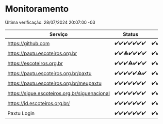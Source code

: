 # Monitoramento

Última verificação: 28/07/2024 20:07:00 -03

|Serviço|Status|Últimas 24h|
|---|---|---|
|https://github.com|<span title="2024-07-21: OK=23">✔️</span><span title="2024-07-22: OK=23">✔️</span><span title="2024-07-23: OK=24">✔️</span><span title="2024-07-24: OK=24">✔️</span><span title="2024-07-25: OK=24">✔️</span><span title="2024-07-26: OK=24">✔️</span><span title="2024-07-27: OK=23">✔️</span>|<span title="27/07/2024 20:07:00 -03 : 200">✔️</span><span title="27/07/2024 21:38:00 -03 : 200">✔️</span><span title="27/07/2024 23:02:00 -03 : 200">✔️</span><span title="28/07/2024 00:08:00 -03 : 200">✔️</span><span title="28/07/2024 01:08:00 -03 : 200">✔️</span><span title="28/07/2024 02:08:00 -03 : 200">✔️</span><span title="28/07/2024 03:09:00 -03 : 200">✔️</span><span title="28/07/2024 04:07:00 -03 : 200">✔️</span><span title="28/07/2024 05:08:00 -03 : 200">✔️</span><span title="28/07/2024 06:07:00 -03 : 200">✔️</span><span title="28/07/2024 07:06:00 -03 : 200">✔️</span><span title="28/07/2024 08:04:00 -03 : 200">✔️</span><span title="28/07/2024 09:11:00 -03 : 200">✔️</span><span title="28/07/2024 10:07:00 -03 : 200">✔️</span><span title="28/07/2024 11:05:00 -03 : 200">✔️</span><span title="28/07/2024 12:06:00 -03 : 200">✔️</span><span title="28/07/2024 13:09:00 -03 : 200">✔️</span><span title="28/07/2024 14:06:00 -03 : 200">✔️</span><span title="28/07/2024 15:08:00 -03 : 200">✔️</span><span title="28/07/2024 16:04:00 -03 : 200">✔️</span><span title="28/07/2024 17:07:00 -03 : 200">✔️</span><span title="28/07/2024 18:07:00 -03 : 200">✔️</span><span title="28/07/2024 19:07:00 -03 : 200">✔️</span><span title="28/07/2024 20:07:00 -03 : 200">✔️</span>|
|https://paxtu.escoteiros.org.br|<span title="2024-07-21: OK=23">✔️</span><span title="2024-07-22: OK=23">✔️</span><span title="2024-07-23: OK=23, Falhas=1">⚠️</span><span title="2024-07-24: OK=24">✔️</span><span title="2024-07-25: OK=24">✔️</span><span title="2024-07-26: OK=24">✔️</span><span title="2024-07-27: OK=23">✔️</span>|<span title="27/07/2024 20:07:00 -03 : 200">✔️</span><span title="27/07/2024 21:38:00 -03 : 200">✔️</span><span title="27/07/2024 23:02:00 -03 : 200">✔️</span><span title="28/07/2024 00:08:00 -03 : 200">✔️</span><span title="28/07/2024 01:08:00 -03 : 200">✔️</span><span title="28/07/2024 02:08:00 -03 : 200">✔️</span><span title="28/07/2024 03:09:00 -03 : 200">✔️</span><span title="28/07/2024 04:07:00 -03 : 200">✔️</span><span title="28/07/2024 05:08:00 -03 : 200">✔️</span><span title="28/07/2024 06:07:00 -03 : 200">✔️</span><span title="28/07/2024 07:06:00 -03 : 200">✔️</span><span title="28/07/2024 08:04:00 -03 : 200">✔️</span><span title="28/07/2024 09:11:00 -03 : 200">✔️</span><span title="28/07/2024 10:07:00 -03 : 200">✔️</span><span title="28/07/2024 11:05:00 -03 : 200">✔️</span><span title="28/07/2024 12:06:00 -03 : 200">✔️</span><span title="28/07/2024 13:09:00 -03 : 200">✔️</span><span title="28/07/2024 14:06:00 -03 : 200">✔️</span><span title="28/07/2024 15:08:00 -03 : 200">✔️</span><span title="28/07/2024 16:04:00 -03 : 200">✔️</span><span title="28/07/2024 17:07:00 -03 : 200">✔️</span><span title="28/07/2024 18:07:00 -03 : 200">✔️</span><span title="28/07/2024 19:07:00 -03 : 200">✔️</span><span title="28/07/2024 20:07:00 -03 : 200">✔️</span>|
|https://escoteiros.org.br|<span title="2024-07-21: OK=23">✔️</span><span title="2024-07-22: OK=23">✔️</span><span title="2024-07-23: OK=24">✔️</span><span title="2024-07-24: OK=22, Falhas=2">⚠️</span><span title="2024-07-25: OK=24">✔️</span><span title="2024-07-26: OK=24">✔️</span><span title="2024-07-27: OK=23">✔️</span>|<span title="27/07/2024 20:07:00 -03 : 200">✔️</span><span title="27/07/2024 21:38:00 -03 : 200">✔️</span><span title="27/07/2024 23:02:00 -03 : 200">✔️</span><span title="28/07/2024 00:08:00 -03 : 200">✔️</span><span title="28/07/2024 01:08:00 -03 : 200">✔️</span><span title="28/07/2024 02:08:00 -03 : 200">✔️</span><span title="28/07/2024 03:09:00 -03 : 200">✔️</span><span title="28/07/2024 04:07:00 -03 : 200">✔️</span><span title="28/07/2024 05:08:00 -03 : 200">✔️</span><span title="28/07/2024 06:07:00 -03 : 200">✔️</span><span title="28/07/2024 07:06:00 -03 : 200">✔️</span><span title="28/07/2024 08:04:00 -03 : 200">✔️</span><span title="28/07/2024 09:11:00 -03 : 200">✔️</span><span title="28/07/2024 10:07:00 -03 : 200">✔️</span><span title="28/07/2024 11:05:00 -03 : 200">✔️</span><span title="28/07/2024 12:06:00 -03 : 200">✔️</span><span title="28/07/2024 13:09:00 -03 : 200">✔️</span><span title="28/07/2024 14:06:00 -03 : 200">✔️</span><span title="28/07/2024 15:08:00 -03 : 200">✔️</span><span title="28/07/2024 16:04:00 -03 : 200">✔️</span><span title="28/07/2024 17:07:00 -03 : 200">✔️</span><span title="28/07/2024 18:07:00 -03 : 200">✔️</span><span title="28/07/2024 19:07:00 -03 : 200">✔️</span><span title="28/07/2024 20:07:00 -03 : 200">✔️</span>|
|https://paxtu.escoteiros.org.br/paxtu|<span title="2024-07-21: OK=23">✔️</span><span title="2024-07-22: OK=23">✔️</span><span title="2024-07-23: OK=24">✔️</span><span title="2024-07-24: OK=24">✔️</span><span title="2024-07-25: OK=24">✔️</span><span title="2024-07-26: OK=23, Falhas=1">⚠️</span><span title="2024-07-27: OK=23">✔️</span>|<span title="27/07/2024 20:07:00 -03 : 200">✔️</span><span title="27/07/2024 21:38:00 -03 : 200">✔️</span><span title="27/07/2024 23:02:00 -03 : 200">✔️</span><span title="28/07/2024 00:08:00 -03 : 200">✔️</span><span title="28/07/2024 01:08:00 -03 : 200">✔️</span><span title="28/07/2024 02:08:00 -03 : 200">✔️</span><span title="28/07/2024 03:09:00 -03 : 200">✔️</span><span title="28/07/2024 04:07:00 -03 : 200">✔️</span><span title="28/07/2024 05:08:00 -03 : 200">✔️</span><span title="28/07/2024 06:07:00 -03 : 200">✔️</span><span title="28/07/2024 07:06:00 -03 : 200">✔️</span><span title="28/07/2024 08:04:00 -03 : 200">✔️</span><span title="28/07/2024 09:11:00 -03 : 200">✔️</span><span title="28/07/2024 10:08:00 -03 : 200">✔️</span><span title="28/07/2024 11:05:00 -03 : 200">✔️</span><span title="28/07/2024 12:06:00 -03 : 200">✔️</span><span title="28/07/2024 13:09:00 -03 : 200">✔️</span><span title="28/07/2024 14:06:00 -03 : 200">✔️</span><span title="28/07/2024 15:08:00 -03 : 200">✔️</span><span title="28/07/2024 16:04:00 -03 : 200">✔️</span><span title="28/07/2024 17:07:00 -03 : 200">✔️</span><span title="28/07/2024 18:07:00 -03 : 200">✔️</span><span title="28/07/2024 19:07:00 -03 : 200">✔️</span><span title="28/07/2024 20:07:00 -03 : 200">✔️</span>|
|https://paxtu.escoteiros.org.br/meupaxtu|<span title="2024-07-21: OK=23">✔️</span><span title="2024-07-22: OK=23">✔️</span><span title="2024-07-23: OK=24">✔️</span><span title="2024-07-24: OK=24">✔️</span><span title="2024-07-25: OK=24">✔️</span><span title="2024-07-26: OK=24">✔️</span><span title="2024-07-27: OK=23">✔️</span>|<span title="27/07/2024 20:07:00 -03 : 200">✔️</span><span title="27/07/2024 21:38:00 -03 : 200">✔️</span><span title="27/07/2024 23:02:00 -03 : 200">✔️</span><span title="28/07/2024 00:08:00 -03 : 200">✔️</span><span title="28/07/2024 01:08:00 -03 : 200">✔️</span><span title="28/07/2024 02:08:00 -03 : 200">✔️</span><span title="28/07/2024 03:09:00 -03 : 200">✔️</span><span title="28/07/2024 04:07:00 -03 : 200">✔️</span><span title="28/07/2024 05:08:00 -03 : 200">✔️</span><span title="28/07/2024 06:07:00 -03 : 200">✔️</span><span title="28/07/2024 07:06:00 -03 : 200">✔️</span><span title="28/07/2024 08:04:00 -03 : 200">✔️</span><span title="28/07/2024 09:11:00 -03 : 200">✔️</span><span title="28/07/2024 10:08:00 -03 : 200">✔️</span><span title="28/07/2024 11:05:00 -03 : 200">✔️</span><span title="28/07/2024 12:06:00 -03 : 200">✔️</span><span title="28/07/2024 13:09:00 -03 : 200">✔️</span><span title="28/07/2024 14:06:00 -03 : 200">✔️</span><span title="28/07/2024 15:08:00 -03 : 200">✔️</span><span title="28/07/2024 16:04:00 -03 : 200">✔️</span><span title="28/07/2024 17:07:00 -03 : 200">✔️</span><span title="28/07/2024 18:07:00 -03 : 200">✔️</span><span title="28/07/2024 19:07:00 -03 : 200">✔️</span><span title="28/07/2024 20:07:00 -03 : 200">✔️</span>|
|https://sigue.escoteiros.org.br/siguenacional|<span title="2024-07-21: OK=23">✔️</span><span title="2024-07-22: OK=23">✔️</span><span title="2024-07-23: OK=24">✔️</span><span title="2024-07-24: OK=24">✔️</span><span title="2024-07-25: OK=24">✔️</span><span title="2024-07-26: OK=24">✔️</span><span title="2024-07-27: OK=23">✔️</span>|<span title="27/07/2024 20:07:00 -03 : 200">✔️</span><span title="27/07/2024 21:38:00 -03 : 200">✔️</span><span title="27/07/2024 23:02:00 -03 : 200">✔️</span><span title="28/07/2024 00:08:00 -03 : 200">✔️</span><span title="28/07/2024 01:08:00 -03 : 200">✔️</span><span title="28/07/2024 02:08:00 -03 : 200">✔️</span><span title="28/07/2024 03:09:00 -03 : 200">✔️</span><span title="28/07/2024 04:07:00 -03 : 200">✔️</span><span title="28/07/2024 05:08:00 -03 : 200">✔️</span><span title="28/07/2024 06:07:00 -03 : 200">✔️</span><span title="28/07/2024 07:06:00 -03 : 200">✔️</span><span title="28/07/2024 08:04:00 -03 : 200">✔️</span><span title="28/07/2024 09:11:00 -03 : 200">✔️</span><span title="28/07/2024 10:08:00 -03 : 200">✔️</span><span title="28/07/2024 11:05:00 -03 : 200">✔️</span><span title="28/07/2024 12:06:00 -03 : 200">✔️</span><span title="28/07/2024 13:09:00 -03 : 200">✔️</span><span title="28/07/2024 14:06:00 -03 : 200">✔️</span><span title="28/07/2024 15:08:00 -03 : 200">✔️</span><span title="28/07/2024 16:04:00 -03 : 200">✔️</span><span title="28/07/2024 17:07:00 -03 : 200">✔️</span><span title="28/07/2024 18:07:00 -03 : 200">✔️</span><span title="28/07/2024 19:07:00 -03 : 200">✔️</span><span title="28/07/2024 20:07:00 -03 : 200">✔️</span>|
|https://id.escoteiros.org.br/|<span title="2024-07-21: OK=23">✔️</span><span title="2024-07-22: OK=23">✔️</span><span title="2024-07-23: OK=24">✔️</span><span title="2024-07-24: OK=24">✔️</span><span title="2024-07-25: OK=24">✔️</span><span title="2024-07-26: OK=24">✔️</span><span title="2024-07-27: OK=23">✔️</span>|<span title="27/07/2024 20:07:00 -03 : 200">✔️</span><span title="27/07/2024 21:38:00 -03 : 200">✔️</span><span title="27/07/2024 23:02:00 -03 : 200">✔️</span><span title="28/07/2024 00:08:00 -03 : 200">✔️</span><span title="28/07/2024 01:08:00 -03 : 200">✔️</span><span title="28/07/2024 02:08:00 -03 : 200">✔️</span><span title="28/07/2024 03:09:00 -03 : 200">✔️</span><span title="28/07/2024 04:07:00 -03 : 200">✔️</span><span title="28/07/2024 05:08:00 -03 : 200">✔️</span><span title="28/07/2024 06:07:00 -03 : 200">✔️</span><span title="28/07/2024 07:06:00 -03 : 200">✔️</span><span title="28/07/2024 08:04:00 -03 : 200">✔️</span><span title="28/07/2024 09:11:00 -03 : 200">✔️</span><span title="28/07/2024 10:08:00 -03 : 200">✔️</span><span title="28/07/2024 11:05:00 -03 : 200">✔️</span><span title="28/07/2024 12:06:00 -03 : 200">✔️</span><span title="28/07/2024 13:09:00 -03 : 200">✔️</span><span title="28/07/2024 14:06:00 -03 : 200">✔️</span><span title="28/07/2024 15:08:00 -03 : 200">✔️</span><span title="28/07/2024 16:04:00 -03 : 200">✔️</span><span title="28/07/2024 17:07:00 -03 : 200">✔️</span><span title="28/07/2024 18:07:00 -03 : 200">✔️</span><span title="28/07/2024 19:07:00 -03 : 200">✔️</span><span title="28/07/2024 20:07:00 -03 : 200">✔️</span>|
|Paxtu Login|<span title="2024-07-21: OK=23">✔️</span><span title="2024-07-22: OK=23">✔️</span><span title="2024-07-23: OK=24">✔️</span><span title="2024-07-24: OK=24">✔️</span><span title="2024-07-25: OK=24">✔️</span><span title="2024-07-26: OK=24">✔️</span><span title="2024-07-27: OK=23">✔️</span>|<span title="27/07/2024 20:07:00 -03 : 200">✔️</span><span title="27/07/2024 21:38:00 -03 : 200">✔️</span><span title="27/07/2024 23:02:00 -03 : 200">✔️</span><span title="28/07/2024 00:08:00 -03 : 200">✔️</span><span title="28/07/2024 01:08:00 -03 : 200">✔️</span><span title="28/07/2024 02:08:00 -03 : 200">✔️</span><span title="28/07/2024 03:09:00 -03 : 200">✔️</span><span title="28/07/2024 04:07:00 -03 : 200">✔️</span><span title="28/07/2024 05:08:00 -03 : 200">✔️</span><span title="28/07/2024 06:07:00 -03 : 200">✔️</span><span title="28/07/2024 07:06:00 -03 : 200">✔️</span><span title="28/07/2024 08:04:00 -03 : 200">✔️</span><span title="28/07/2024 09:11:00 -03 : 200">✔️</span><span title="28/07/2024 10:08:00 -03 : 200">✔️</span><span title="28/07/2024 11:05:00 -03 : 200">✔️</span><span title="28/07/2024 12:06:00 -03 : 200">✔️</span><span title="28/07/2024 13:09:00 -03 : 200">✔️</span><span title="28/07/2024 14:06:00 -03 : 200">✔️</span><span title="28/07/2024 15:08:00 -03 : 200">✔️</span><span title="28/07/2024 16:04:00 -03 : 200">✔️</span><span title="28/07/2024 17:07:00 -03 : 200">✔️</span><span title="28/07/2024 18:07:00 -03 : 200">✔️</span><span title="28/07/2024 19:07:00 -03 : 200">✔️</span><span title="28/07/2024 20:07:00 -03 : 200">✔️</span>|
